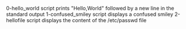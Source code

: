 0-hello_world script prints "Hello,World" followed by a new line in the standard output
1-confused_smiley script displays a confused smiley
2-hellofile script displays the content of the /etc/passwd file
